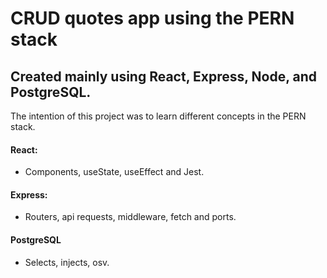# CRUD quotes app using the PERN stack


## Created mainly using React, Express, Node, and PostgreSQL.
The intention of this project was to learn different concepts in the PERN stack.

#### React:
* Components, useState, useEffect and Jest.

#### Express:
* Routers, api requests, middleware, fetch and ports.

#### PostgreSQL
* Selects, injects, osv.
